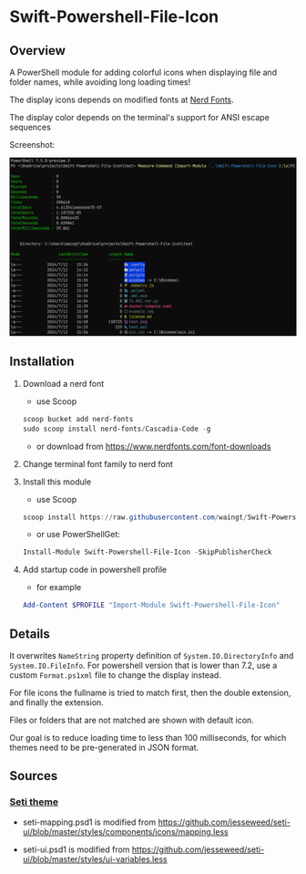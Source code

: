 # Swift-Powershell-File-Icon

## Overview

A PowerShell module for adding colorful icons when displaying file and folder names, while avoiding long loading times!

The display icons depends on modified fonts at [Nerd Fonts](https://github.com/ryanoasis/nerd-fonts).

The display color depends on the terminal's support for ANSI escape sequences

Screenshot:

![screenshot](screenshot.png)

## Installation

1. Download a nerd font

   - use Scoop

   ```powershell
   scoop bucket add nerd-fonts
   sudo scoop install nerd-fonts/Cascadia-Code -g
   ```

   - or download from https://www.nerdfonts.com/font-downloads

2. Change terminal font family to nerd font
3. Install this module

   - use Scoop
   ```powershell
   scoop install https://raw.githubusercontent.com/waingt/Swift-Powershell-File-Icon/main/Swift-Powershell-File-Icon.json
   ```

   - or use PowerShellGet:

   ```powershell
   Install-Module Swift-Powershell-File-Icon -SkipPublisherCheck
   ```

4. Add startup code in powershell profile

   - for example

   ```powershell
   Add-Content $PROFILE "Import-Module Swift-Powershell-File-Icon"
   ```

## Details

It overwrites `NameString` property definition of `System.IO.DirectoryInfo` and `System.IO.FileInfo`. For powershell version that is lower than 7.2, use a custom `Format.ps1xml` file to change the display instead.

For file icons the fullname is tried to match first, then the double extension, and finally the extension.

Files or folders that are not matched are shown with default icon.

Our goal is to reduce loading time to less than 100 milliseconds, for which themes need to be pre-generated in JSON format.

## Sources

### [Seti theme](https://github.com/jesseweed/seti-ui)

- seti-mapping.psd1 is modified from https://github.com/jesseweed/seti-ui/blob/master/styles/components/icons/mapping.less

- seti-ui.psd1 is modified from https://github.com/jesseweed/seti-ui/blob/master/styles/ui-variables.less
